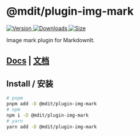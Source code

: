 # @mdit/plugin-img-mark

[![Version](https://img.shields.io/npm/v/@mdit/plugin-img-mark.svg?style=flat-square&logo=npm) ![Downloads](https://img.shields.io/npm/dm/@mdit/plugin-img-mark.svg?style=flat-square&logo=npm) ![Size](https://img.shields.io/bundlephobia/min/@mdit/plugin-img-mark?style=flat-square&logo=npm)](https://www.npmjs.com/package/@mdit/plugin-img-mark)

Image mark plugin for MarkdownIt.

## [Docs](https://mdit-plugins.github.io/img-mark.html) | [文档](https://mdit-plugins.github.io/zh/img-mark.html)

## Install / 安装

```bash
# pnpm
pnpm add -D @mdit/plugin-img-mark
# npm
npm i -D @mdit/plugin-img-mark
# yarn
yarn add -D @mdit/plugin-img-mark
```
